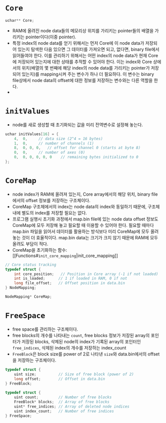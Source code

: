 # `Core`
```c
uchar** Core;
```
- RAM에 올려진 node data들의 메모리상 위치를 가리키는 pointer들의 배열을 가리키는 pointer이다(이중 pointer). 
- 특정 index의 node data를 얻기 위해서는 먼저 Core에 이 node data가 저장되어 있는지 탐색한 다음 있으면 그 데이터를 가져오면 되고, 없다면, binary file에서 읽어들여야 한다. 이를 관리하기 위해서는 어떤 index의 node data가 현재 Core에 저장되어 있는지에 대한 상태를 추적할 수 있어야 한다. 이는 index와 Core 상에서의 위치(배열의 몇 번째에 해당 index의 node data를 가리키는 pointer가 저장되어 있는지)를 mapping시켜 주는 변수가 하나 더 필요하다. 이 변수는 binary file상에서 node data의 offset에 대한 정보를 저장하는 변수와는 다른 역할을 한다. 
- 
# `initValues`
- node를 새로 생성할 때 초기화되는 값을 미리 전역변수로 설정해 놓는다. 
```c
uchar initValues[16] = {
    4,  0,     // data size (2^4 = 16 bytes)
    1,  0,     // number of channels (1)
    8,  0, 0, 0,   // offset for channel 0 (starts at byte 8)
    0,  0,     // number of axes (0)
    0,  0, 0, 0, 0, 0    // remaining bytes initialized to 0
};
```

# `CoreMap`
- node index가 RAM에 올려져 있는지, Core array에서의 해당 위치, binary file에서의 offset 정보를 저장하는 구조체이다. 
- CoreMap 구조체에서의 index는 node data의 index와 동일하기 때문에, 구조체 내에 별도의 index를 저장할 필요는 없다. 
- 프로그램 실행시 초기화 과정에서 map.bin file에 있는 node data offset 정보도 CoreMap에 모두 저장해 놓고 필요할 때 이용할 수 있어야 한다. 필요할 때마다 map.bin 파일을 읽어서 데이터를 활용하는 방식보다 미리 CoreMap에 모두 올려놓는 것이 더 효율적이다. map.bin data는 크기가 크지 않기 때문에 RAM에 모두 올려도 부담이 적다. 
- CoreMap을 초기화하는 함수: [[Functions#`init_core_mapping`|init_core_mapping]]
```c
// Core status tracking
typedef struct {
    int core_position;   // Position in Core array (-1 if not loaded)
    int is_loaded;      // 1 if loaded in RAM, 0 if not
    long file_offset;   // Offset position in data.bin
} NodeMapping;

NodeMapping* CoreMap;
```

# `FreeSpace`
- free space를 관리하는 구조체이다. 
- free blocks의 개수를 나타내는 `count`, free blocks 정보가 저장된 array의 포인터가 저장된 blocks, 삭제된 node의 index가 기록된 array의 포인터인 `free_indices`, 삭제된 index의 개수를 저장하는 index_count
- `FreeBlock`은 block size를 power of 2로 나타낸 `size`와 data.bin에서의 offset을 저장하는 구조체이다. 
```c
typedef struct {
    uint size;          // Size of free block (power of 2)
    long offset;        // Offset in data.bin
} FreeBlock;
  
typedef struct {
    uint count;         // Number of free blocks
    FreeBlock* blocks;  // Array of free blocks
    uint* free_indices; // Array of deleted node indices
    uint index_count;   // Number of free indices
} FreeSpace;
```